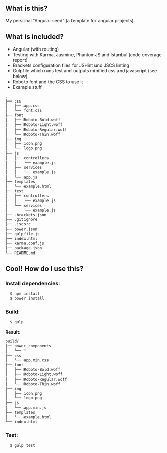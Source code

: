 ## What is this?

My personal "Angular seed" (a template for angular projects).

## What is included?

* Angular (with routing)
* Testing with Karma, Jasmine, PhantomJS and Istanbul (code coverage report)
* Brackets configuration files for JSHint und JSCS linting
* Gulpfile which runs test and outputs minified css and javascript (see below)
* Roboto font and the CSS to use it
* Example stuff

```sh
.
├── css
│   ├── app.css
│   └── font.css
├── font
│   ├── Roboto-Bold.woff
│   ├── Roboto-Light.woff
│   ├── Roboto-Regular.woff
│   └── Roboto-Thin.woff
├── img
│   ├── icon.png
│   └── logo.png
├── js
│   ├── controllers
│   │   └── example.js
│   ├── services
│   │   └── example.js
│   └── app.js
├── templates
│   └── example.html
├── test
│   ├── controllers
│   │   └── example.js
│   └── services
│       └── example.js
├── .brackets.json
├── .gitignore
├── .jscsrc
├── bower.json
├── gulpfile.js
├── index.html
├── karma.conf.js
├── package.json
└── README.md
```

## Cool! How do I use this?

### Install dependencies:
```sh
  $ npm install
  $ bower install
```

### Build:
```sh
  $ gulp
```

**Result:**

```sh
build/
├── bower_components
│   └── *
├── css
│   └── app.min.css
├── font
│   ├── Roboto-Bold.woff
│   ├── Roboto-Light.woff
│   ├── Roboto-Regular.woff
│   └── Roboto-Thin.woff
├── img
│   ├── icon.png
│   └── logo.png
├── js
│   └── app.min.js
├── templates
│   └── example.html
└── index.html
```

### Test:
```sh
  $ gulp test
```

